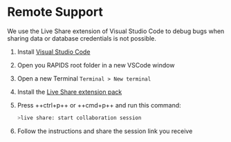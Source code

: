 # Remote Support

We use the Live Share extension of Visual Studio Code to debug bugs when sharing data or database credentials is not possible.

1.  Install [Visual Studio Code](https://code.visualstudio.com/)
2.  Open you RAPIDS root folder in a new VSCode window
3.  Open a new Terminal `Terminal > New terminal`
4.  Install the [Live Share extension pack](https://marketplace.visualstudio.com/items?itemName=MS-vsliveshare.vsliveshare-pack)
5.  Press ++ctrl+p++ or ++cmd+p++ and run this command:
    
    ```bash
    >live share: start collaboration session
    ```
6.  Follow the instructions and share the session link you receive
